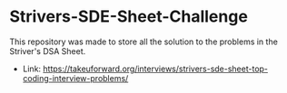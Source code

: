 # Strivers-SDE-Sheet-Challenge
This repository was made to store all the solution to the problems in the Striver's DSA Sheet.

* Link: https://takeuforward.org/interviews/strivers-sde-sheet-top-coding-interview-problems/
